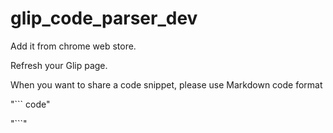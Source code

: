 # glip_code_parser_dev

Add it from chrome web store.

Refresh your Glip page.

When you want to share a code snippet,
please use Markdown code format

"``` code"

"```"
``` [language]

```
